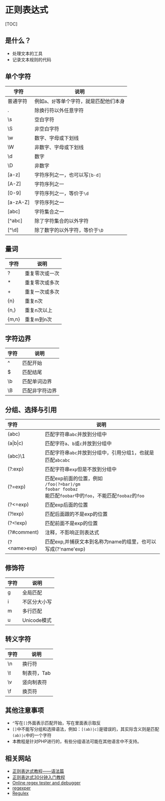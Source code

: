 正则表达式
===========

[TOC]

## 是什么？

* 处理文本的工具
* 记录文本规则的代码


## 单个字符

| 字符     | 说明                                      |
| -------- | ----------------------------------------- |
| 普通字符 | 例如`a`、`好`等单个字符，就是匹配他们本身 |
| .        | 除换行符以外任意字符                      |
| \s       | 空白字符                                  |
| \S       | 非空白字符                                |
| \w       | 数字、字母或下划线                        |
| \W       | 非数字、字母或下划线                      |
| \d       | 数字                                      |
| \D       | 非数字                                    |
| [a-z]    | 字符序列之一，也可以写`[b-d]`             |
| [A-Z]    | 字符序列之一                              |
| [0-9]    | 字符序列之一，等价于`\d`                  |
| [a-zA-Z] | 字符序列之一                              |
| [abc]    | 字符集合之一                              |
| [^abc]   | 除了字符集合的以外字符                    |
| [^\d]    | 除了数字的以外字符，等价于`\D`            |

## 量词

| 字符  | 说明           |
| ----- | -------------- |
| ?     | 重复零次或一次 |
| *     | 重复零次或多次 |
| +     | 重复一次或多次 |
| {n}   | 重复n次        |
| {n,}  | 重复n次以上    |
| {m,n} | 重复m到n次     |


## 字符边界

| 字符 | 说明           |
| ---- | -------------- |
| ^    | 匹配开始       |
| $    | 匹配结尾       |
| \b   | 匹配单词边界   |
| \B   | 匹配非字符边界 |


## 分组、选择与引用
| 字符         | 说明                                                         |
| :----------- | ------------------------------------------------------------ |
| (abc)        | 匹配字符串`abc`并放到分组中                                  |
| (a\|b\|c)    | 匹配字符`a`、`b`或`c`并放到分组中                            |
| (abc)\1      | 匹配字符串`abc`并放到分组中，引用分组1，也就是匹配`abcabc`   |
| (?:exp)      | 匹配字符串`exp`但是不放到分组中                              |
| (?=exp)      | 匹配exp前面的位置，例如<br />`/foo(?=bar)/gm` <br />`foobar foobaz`<br />能匹配`foobar`中的`foo`，不能匹配`foobaz`的`foo` |
| (?<=exp)     | 匹配exp后面的位置                                            |
| (?!exp)      | 匹配后面跟的不是exp的位置                                    |
| (?<!exp)     | 匹配前面不是exp的位置                                        |
| (?#comment)  | 注释，不影响正则表达式                                       |
| (?\<name\>exp) | 匹配exp,并捕获文本到名称为name的组里，也可以写成(?'name'exp) |


## 修饰符
| 字符 | 说明         |
| ---- | ------------ |
| g    | 全局匹配     |
| i    | 不区分大小写 |
| m    | 多行匹配     |
| u    | Unicode模式  |

## 转义字符

| 字符 | 说明        |
| ---- | ----------- |
| \n   | 换行符      |
| \t   | 制表符，Tab |
| \v   | 竖向制表符  |
| \f   | 换页符      |



## 其他注意事项

* `^`写在`[]`外面表示匹配开始，写在里面表示取反
* `[]`中不能写分组和选择语法，例如：`[(ab)|c]`是错误的，其实际含义则是匹配`(ab)|c`中的一个字符
* 本教程是针对PHP进行的，有些分组语法可能在其他语言中不支持。

## 相关网站

* [正则表达式教程——语法篇](https://zhuanlan.zhihu.com/p/28672572)
* [正则表达式30分钟入门教程](https://www.jb51.net/tools/zhengze.html)
* [Online regex tester and debugger](https://regex101.com/)
* [regexper](https://regexper.com/ "将正则图形化显示")
* [Regulex](https://jex.im/regulex "将正则图形化显示")